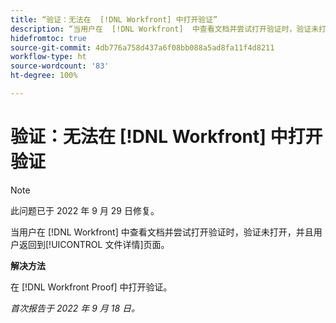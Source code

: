 ```yaml
---
title: “验证：无法在  [!DNL Workfront] 中打开验证”
description: “当用户在  [!DNL Workfront]  中查看文档并尝试打开验证时，验证未打开，并且用户返回到[!UICONTROL 文件详情]页面。”
hidefromtoc: true
source-git-commit: 4db776a758d437a6f08bb088a5ad8fa11f4d8211
workflow-type: ht
source-wordcount: '83'
ht-degree: 100%

---
```



# 验证：无法在 [!DNL Workfront] 中打开验证

>[!NOTE]
>
>此问题已于 2022 年 9 月 29 日修复。

<!--This article is linked from the WF TOC and the WFP TOC-->

当用户在 [!DNL Workfront] 中查看文档并尝试打开验证时，验证未打开，并且用户返回到[!UICONTROL 文件详情]页面。

**解决方法**

在 [!DNL Workfront Proof] 中打开验证。

_首次报告于 2022 年 9 月 18 日。_

